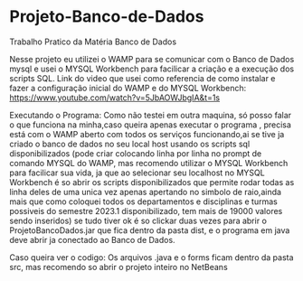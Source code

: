 # Projeto-Banco-de-Dados
Trabalho Pratico da Matéria Banco de Dados

Nesse projeto eu utilizei o WAMP para se comunicar com o Banco de Dados mysql e usei o MYSQL Workbench para facilicar a criação e a execução dos scripts SQL.
Link do video que usei como referencia de como instalar e fazer a configuração inicial do WAMP e do MYSQL Workbench: https://www.youtube.com/watch?v=5JbAOWJbgIA&t=1s

Executando o Programa:
Como não testei em outra maquina, só posso falar o que funciona na minha,caso queira apenas executar o programa , precisa está com o WAMP aberto com todos os serviços funcionando,ai se tive ja criado o banco de dados no seu local host usando os scripts sql disponibilizados (pode criar colocando linha por linha no prompt de comando MYSQL do WAMP, mas recomendo utilizar o MYSQL Workbench para facilicar sua vida, ja que ao selecionar seu localhost no MYSQL Workbench é so abrir os scripts disponibilizados que permite rodar todas as linha deles de uma unica vez apenas apertando no simbolo de raio,ainda mais que como coloquei todos os departamentos e disciplinas e turmas possiveis do semestre 2023.1 disponibilizado, tem mais de 19000 valores sendo inseridos) se tudo tiver ok é so clickar duas vezes para abrir o ProjetoBancoDados.jar que fica dentro da pasta dist, e o programa em java deve abrir ja conectado ao Banco de Dados.

Caso queira ver o codigo:
Os arquivos .java e o forms ficam dentro da pasta src, mas recomendo so abrir o projeto inteiro no NetBeans
